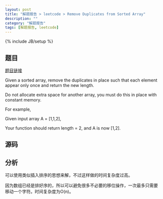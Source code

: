 ```yaml
---
layout: post
title: "解题报告 > leetcode > Remove Duplicates from Sorted Array"
description: ""
category: "解题报告"
tags: [解题报告, leetcode]
---
```

{% include JB/setup %}

## 题目

[题目链接](https://oj.leetcode.com/problems/remove-duplicates-from-sorted-array)

Given a sorted array, remove the duplicates in place such that each element appear only once and return the new length.

Do not allocate extra space for another array, you must do this in place with constant memory.

For example,

Given input array A = [1,1,2],

Your function should return length = 2, and A is now [1,2].

## 源码

<script src="https://gist.github.com/squirrel20/905e6e2a90ef4e72ac16.js"></script>

## 分析

可以使用类似插入排序的思想来解，不过这样做的时间复杂度过高。

因为数组已经是排好序的，所以可以避免很多不必要的移位操作，一次最多只需要移动一个字符。时间复杂度为O(n)。
